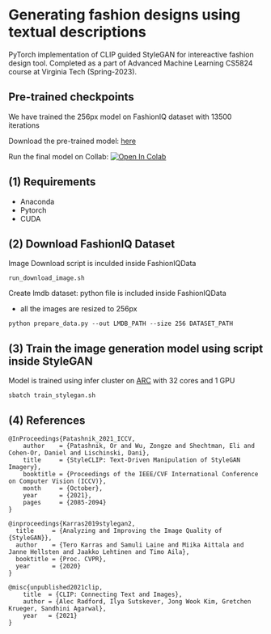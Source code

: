 # Generating fashion designs using textual descriptions 

PyTorch implementation of CLIP guided StyleGAN for intereactive fashion design tool. 
Completed as a part of Advanced Machine Learning CS5824 course at Virginia Tech (Spring-2023).

## Pre-trained checkpoints
We have trained the 256px model on FashionIQ dataset with 13500 iterations

Download the pre-trained model: [here](https://drive.google.com/drive/folders/1iczBUx23GC2-ZQ27nd_jJhnZOL00aGF2?usp=share_link)

Run the final model on Collab: [![Open In Colab](https://colab.research.google.com/assets/colab-badge.svg)](https://colab.research.google.com/drive/1tvbPwxB1VnHlMlpUsNBqvkGKkfY08Eti?usp=sharing)

## (1) Requirements
 - Anaconda
 - Pytorch
 - CUDA

## (2) Download FashionIQ Dataset
Image Download script is inculded inside FashionIQData
``` 
run_download_image.sh
```
Create lmdb dataset: python file is included inside FashionIQData
+ all the images are resized to 256px
```
python prepare_data.py --out LMDB_PATH --size 256 DATASET_PATH
```
## (3) Train the image generation model using script inside StyleGAN
Model is trained using infer cluster on [ARC](https://arc.vt.edu/) with 32 cores and 1 GPU
```
sbatch train_stylegan.sh
```

## (4) References
```
@InProceedings{Patashnik_2021_ICCV,
    author    = {Patashnik, Or and Wu, Zongze and Shechtman, Eli and Cohen-Or, Daniel and Lischinski, Dani},
    title     = {StyleCLIP: Text-Driven Manipulation of StyleGAN Imagery},
    booktitle = {Proceedings of the IEEE/CVF International Conference on Computer Vision (ICCV)},
    month     = {October},
    year      = {2021},
    pages     = {2085-2094}
}
```
```
@inproceedings{Karras2019stylegan2,
  title     = {Analyzing and Improving the Image Quality of {StyleGAN}},
  author    = {Tero Karras and Samuli Laine and Miika Aittala and Janne Hellsten and Jaakko Lehtinen and Timo Aila},
  booktitle = {Proc. CVPR},
  year      = {2020}
}
```
```
@misc{unpublished2021clip,
    title  = {CLIP: Connecting Text and Images},
    author = {Alec Radford, Ilya Sutskever, Jong Wook Kim, Gretchen Krueger, Sandhini Agarwal},
    year   = {2021}
}
```
